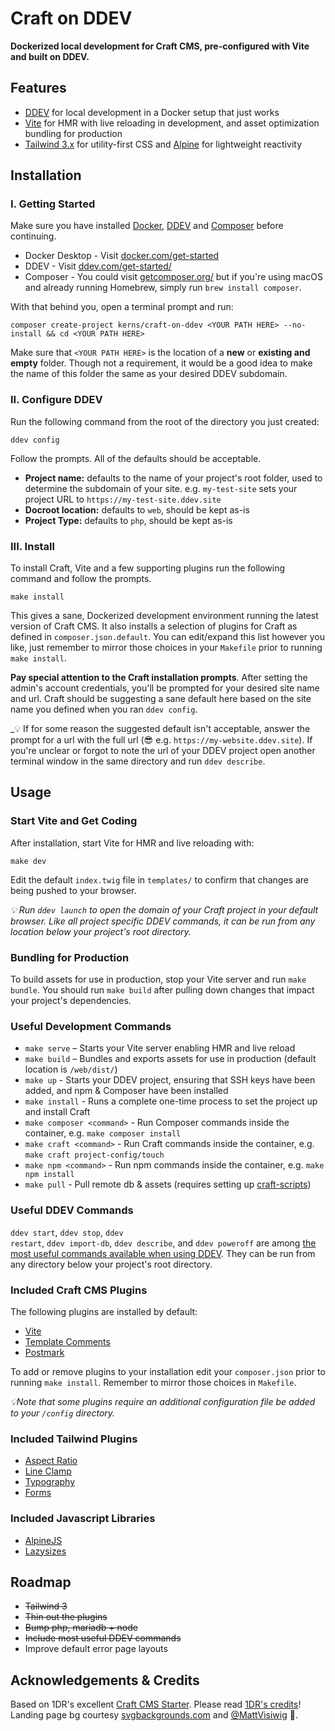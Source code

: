 # Craft on DDEV

**Dockerized local development for Craft CMS, pre-configured with Vite and built on DDEV.**

## Features

-   [DDEV](https://ddev.com/get-started/) for local development in a Docker setup that just works
-   [Vite](https://vitejs.dev/) for HMR with live reloading in development, and asset optimization bundling for production
-   [Tailwind 3.x](https://tailwindcss.com) for utility-first CSS and [Alpine](https://alpinejs.dev/) for lightweight reactivity

## Installation

### I. Getting Started

Make sure you have installed [Docker](https://www.docker.com/), [DDEV](https://ddev.com/) and [Composer](https://getcomposer.org/) before continuing.

-   Docker Desktop - Visit [docker.com/get-started](https://www.docker.com/get-started)
-   DDEV - Visit [ddev.com/get-started/](https://ddev.com/get-started/)
-   Composer - You could visit [getcomposer.org/](https://getcomposer.org/doc/00-intro.md#installation-linux-unix-macos) but if you're using macOS and already running Homebrew, simply run `brew install composer`.

With that behind you, open a terminal prompt and run:

```shell
composer create-project kerns/craft-on-ddev <YOUR PATH HERE> --no-install && cd <YOUR PATH HERE>
```

Make sure that `<YOUR PATH HERE>` is the location of a **new** or **existing and empty** folder. Though not a requirement, it would be a good idea to make the name of this folder the same as your desired DDEV subdomain.

### II. Configure DDEV

Run the following command from the root of the directory you just created:

```shell
ddev config
```

Follow the prompts. All of the defaults should be acceptable.

-   **Project name:** defaults to the name of your project's root folder, used to determine the subdomain of your site. e.g. `my-test-site` sets your project URL to `https://my-test-site.ddev.site`
-   **Docroot location:** defaults to `web`, should be kept as-is
-   **Project Type:** defaults to `php`, should be kept as-is

### III. Install

To install Craft, Vite and a few supporting plugins run the following command and follow the prompts.

```shell
make install
```

This gives a sane, Dockerized development environment running the latest version of Craft CMS. It also installs a selection of plugins for Craft as defined in `composer.json.default`. You can edit/expand this list however you like, just remember to mirror those choices in your `Makefile` prior to running `make install`.

**Pay special attention to the Craft installation prompts**. After setting the admin's account credentials, you'll be prompted for your desired site name and url. Craft should be suggesting a sane default here based on the site name you defined when you ran `ddev config`.

_💡 If for some reason the suggested default isn't acceptable, answer the prompt for a url with the full url (😎 e.g. `https://my-website.ddev.site`). If you're unclear or forgot to note the url of your DDEV project open another terminal window in the same directory and run `ddev describe`.

## Usage

### Start Vite and Get Coding

After installation, start Vite for HMR and live reloading with:

```shell
make dev
```

Edit the default `index.twig` file in `templates/` to confirm that changes are being pushed to your browser.

_💡 Run `ddev launch` to open the domain of your Craft project in your default browser. Like all project specific DDEV commands, it can be run from any location below your project's root directory._


### Bundling for Production

To build assets for use in production, stop your Vite server and run `make bundle`. You should run `make build` after pulling down changes that impact your project's dependencies.

### Useful Development Commands

-   `make serve` – Starts your Vite server enabling HMR and live reload
-   `make build` – Bundles and exports assets for use in production (default location is `/web/dist/`)
-   `make up` - Starts your DDEV project, ensuring that SSH keys have been added, and npm & Composer have been installed
-   `make install` - Runs a complete one-time process to set the project up and install Craft
-   `make composer <command>` - Run Composer commands inside the container, e.g. `make composer install`
-   `make craft <command>` - Run Craft commands inside the container, e.g. `make craft project-config/touch`
-   `make npm <command>` - Run npm commands inside the container, e.g. `make npm install`
-   `make pull` - Pull remote db & assets (requires setting up [craft-scripts](https://github.com/nystudio107/craft-scripts/))

### Useful DDEV Commands

<code>ddev start</code>, <code>ddev stop</code>, <code>ddev restart</code>, <code>ddev import-db</code>, <code>ddev describe</code>, and <code>ddev poweroff</code> are among [the most useful commands available when using DDEV](https://ddev.readthedocs.io/en/latest/users/cli-usage/). They can be run from any directory below your project's root directory.

### Included Craft CMS Plugins

The following plugins are installed by default:

-   [Vite](https://github.com/nystudio107/craft-vite)
-   [Template Comments](https://github.com/nystudio107/craft-templatecomments)
-   [Postmark](https://plugins.craftcms.com/postmark)

To add or remove plugins to your installation edit your `composer.json` prior to running `make install`. Remember to mirror those choices in `Makefile`.

_💡Note that some plugins require an additional configuration file be added to your `/config` directory._

### Included Tailwind Plugins

-   [Aspect Ratio](https://github.com/tailwindlabs/tailwindcss-aspect-ratio)
-   [Line Clamp](https://github.com/tailwindlabs/tailwindcss-line-clamp)
-   [Typography](https://github.com/tailwindlabs/tailwindcss-typography)
-   [Forms](https://github.com/tailwindlabs/tailwindcss-forms)

### Included Javascript Libraries

-   [AlpineJS](https://alpinejs.dev/)
-   [Lazysizes](https://afarkas.github.io/lazysizes/)

## Roadmap

-   ~~Tailwind 3~~
-   ~~Thin out the plugins~~
-   ~~Bump php, mariadb + node~~
-   ~~Include most useful DDEV commands~~
-   Improve default error page layouts

## Acknowledgements & Credits

Based on 1DR's excellent [Craft CMS Starter](https://github.com/onedarnleyroad/craftcms). Please read [1DR's credits](https://github.com/onedarnleyroad/craftcms#acknowledgements--credits)! Landing page bg courtesy [svgbackgrounds.com](https://svgbackgrounds.com/svgbackgrounds.com) and [@MattVisiwig](https://twitter.com/MattVisiwig) 🙏.
